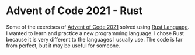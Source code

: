 # Advent of Code 2021 - Rust

Some of the exercises of [Advent of Code 2021](https://adventofcode.com/2021) solved using [Rust Language](https://www.rust-lang.org/). I wanted to learn and practice a new programming language. I chose Rust because it is very different to the languages I usually use. The code is far from perfect, but it may be useful for someone.
